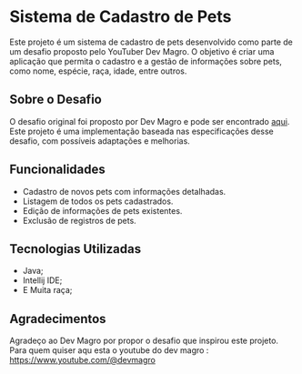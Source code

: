 # Sistema de Cadastro de Pets

Este projeto é um sistema de cadastro de pets desenvolvido como parte de um desafio proposto pelo YouTuber Dev Magro. O objetivo é criar uma aplicação que permita o cadastro e a gestão de informações sobre pets, como nome, espécie, raça, idade, entre outros.

## Sobre o Desafio

O desafio original foi proposto por Dev Magro e pode ser encontrado [aqui](https://github.com/karilho/desafioCadastro). Este projeto é uma implementação baseada nas especificações desse desafio, com possíveis adaptações e melhorias.

## Funcionalidades

- Cadastro de novos pets com informações detalhadas.
- Listagem de todos os pets cadastrados.
- Edição de informações de pets existentes.
- Exclusão de registros de pets.

## Tecnologias Utilizadas

- Java;
- Intellij IDE;
- E Muita raça;

## Agradecimentos

Agradeço ao Dev Magro por propor o desafio que inspirou este projeto. Para quem quiser aqu esta o youtube do dev magro : https://www.youtube.com/@devmagro